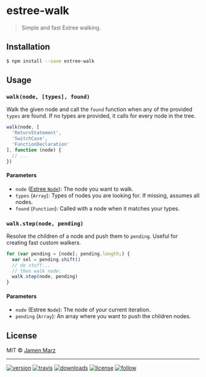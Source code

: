 # estree-walk

> Simple and fast Estree walking.

## Installation

```sh
$ npm install --save estree-walk
```

## Usage

### `walk(node, [types], found)`

Walk the given node and call the `found` function when any of the provided `types` are found.  If no types are provided, it calls for every node in the tree.

```js
walk(node, [
  'ReturnStatement',
  'SwitchCase',
  'FunctionDeclaration'
], function (node) {
  // ...
})
```

#### Parameters

 - `node` ([Estree `Node`](https://github.com/estree/estree/blob/master/es5.md#node-objects)): The node you want to walk.
 - `types` (`Array`): Types of nodes you are looking for.  If missing, assumes all nodes.
 - `found` (`Function`): Called with a node when it matches your types.

### `walk.step(node, pending)`

Resolve the children of a node and push them to `pending`.  Useful for creating fast custom walkers.

```js
for (var pending = [node]; pending.length;) {
  var sel = pending.shift()
  // do stuff...
  // then walk node:
  walk.step(node, pending)
}
```

#### Parameters

 - `node` (Estree `Node`): The node of your current iteration.
 - `pending` (`Array`): An array where you want to push the children nodes.

## License

MIT © [Jamen Marz](https://git.io/jamen)

---

[![version](https://img.shields.io/npm/v/estree-walk.svg?style=flat-square)][package] [![travis](https://img.shields.io/travis/jamen/estree-walk.svg?style=flat-square)](https://travis-ci.org/jamen/estree-walk) [![downloads](https://img.shields.io/npm/dt/estree-walk.svg?style=flat-square)][package] [![license](https://img.shields.io/npm/l/express.svg?style=flat-square)][package] [![follow](https://img.shields.io/github/followers/jamen.svg?style=social&label=Follow)](https://github.com/jamen)

[package]: https://npmjs.org/package/estree-walk
